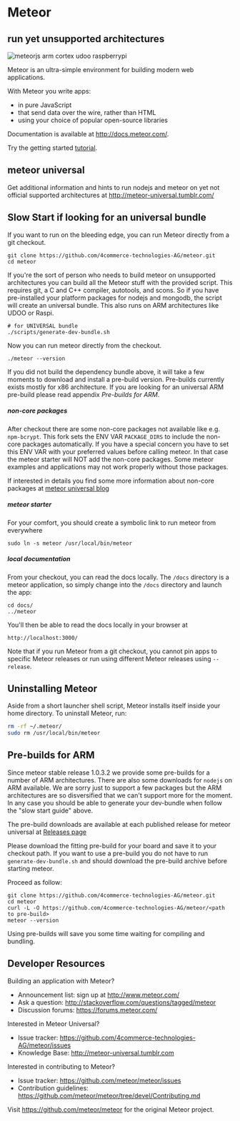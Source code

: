 # Meteor

## run yet unsupported architectures

![meteorjs arm cortex udoo raspberrypi](https://lh3.googleusercontent.com/-N7bR3zreEoA/VFZRK3WdBtI/AAAAAAAAAhA/-8gPsAszTnM/w600-h498-no/meteorjs-udoo-raspi-arm-cortex.png)

Meteor is an ultra-simple environment for building modern web
applications.

With Meteor you write apps:

* in pure JavaScript
* that send data over the wire, rather than HTML
* using your choice of popular open-source libraries

Documentation is available at http://docs.meteor.com/.

Try the getting started [tutorial](https://www.meteor.com/try).

## meteor universal

Get additional information and hints to run nodejs and meteor on yet not official supported architectures at http://meteor-universal.tumblr.com/  

## Slow Start if looking for an universal bundle

If you want to run on the bleeding edge, you can run Meteor directly from a git checkout.

    git clone https://github.com/4commerce-technologies-AG/meteor.git
    cd meteor

If you're the sort of person who needs to build meteor on unsupported architectures you can build all the Meteor stuff with the provided script. This requires git, a C and C++ compiler, autotools, and scons. So if you have pre-installed your platform packages for nodejs and mongodb, the script will create an universal bundle. This also runs on ARM architectures like UDOO or Raspi.

    # for UNIVERSAL bundle
    ./scripts/generate-dev-bundle.sh

Now you can run meteor directly from the checkout.

    ./meteor --version

If you did not build the dependency bundle above, it will take a few moments to
download and install a pre-build version. Pre-builds currently exists mostly for x86 architecture. If you are looking for an universal ARM pre-build please read appendix _Pre-builds for ARM_.

##### non-core packages

After checkout there are some non-core packages not available like e.g. `npm-bcrypt`. This fork sets the ENV VAR `PACKAGE_DIRS` to include the non-core packages automatically. If you have a special concern you have to set this ENV VAR with your preferred values before calling meteor. In that case the meteor starter will NOT add the non-core packages. Some meteor examples and applications may not work properly without those packages.

If interested in details you find some more information about non-core packages at [meteor universal blog](http://meteor-universal.tumblr.com/post/111435518849/use-non-core-packages-for-your-meteor-apps)

##### meteor starter

For your comfort, you should create a symbolic link to run meteor from everywhere

    sudo ln -s meteor /usr/local/bin/meteor

##### local documentation

From your checkout, you can read the docs locally. The `/docs` directory is a
meteor application, so simply change into the `/docs` directory and launch
the app:

    cd docs/
    ../meteor

You'll then be able to read the docs locally in your browser at

    http://localhost:3000/

Note that if you run Meteor from a git checkout, you cannot pin apps to specific
Meteor releases or run using different Meteor releases using `--release`.

## Uninstalling Meteor

Aside from a short launcher shell script, Meteor installs itself inside your
home directory. To uninstall Meteor, run:

```bash
rm -rf ~/.meteor/
sudo rm /usr/local/bin/meteor
```

## Pre-builds for ARM

Since meteor stable release 1.0.3.2 we provide some pre-builds for a number of ARM architectures. There are also some downloads for `nodejs` on ARM available. We are sorry just to support a few packages but the ARM architectures are so disversified that we can't support more for the moment. In any case you should be able to generate your dev-bundle when follow the "slow start guide" above.

The pre-build downloads are available at each published release for meteor universal at [Releases page](https://github.com/4commerce-technologies-AG/meteor/releases)

Please download the fitting pre-build for your board and save it to your checkout path. If you want to use a pre-build you do not have to run `generate-dev-bundle.sh` and should download the pre-build archive before starting meteor.

Proceed as follow:

    git clone https://github.com/4commerce-technologies-AG/meteor.git
    cd meteor
    curl -L -O https://github.com/4commerce-technologies-AG/meteor/<path to pre-build>
    meteor --version

Using pre-builds will save you some time waiting for compiling and bundling.

## Developer Resources

Building an application with Meteor?

* Announcement list: sign up at http://www.meteor.com/
* Ask a question: http://stackoverflow.com/questions/tagged/meteor
* Discussion forums: https://forums.meteor.com/

Interested in Meteor Universal?

* Issue tracker: https://github.com/4commerce-technologies-AG/meteor/issues
* Knowledge Base: http://meteor-universal.tumblr.com

Interested in contributing to Meteor?

* Issue tracker: https://github.com/meteor/meteor/issues
* Contribution guidelines: https://github.com/meteor/meteor/tree/devel/Contributing.md

Visit https://github.com/meteor/meteor for the original Meteor project.
